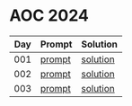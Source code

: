 # AOC 2024

| Day | Prompt | Solution |
|---|---|---|
| 001 | [prompt](https://github.com/eliseomartelli/aoc2024/blob/main/days/001/prompt)| [solution](https://github.com/eliseomartelli/aoc2024/blob/main/days/001/solution) |
| 002 | [prompt](https://github.com/eliseomartelli/aoc2024/blob/main/days/002/prompt)| [solution](https://github.com/eliseomartelli/aoc2024/blob/main/days/002/solution) |
| 003 | [prompt](https://github.com/eliseomartelli/aoc2024/blob/main/days/003/prompt)| [solution](https://github.com/eliseomartelli/aoc2024/blob/main/days/003/solution) |
